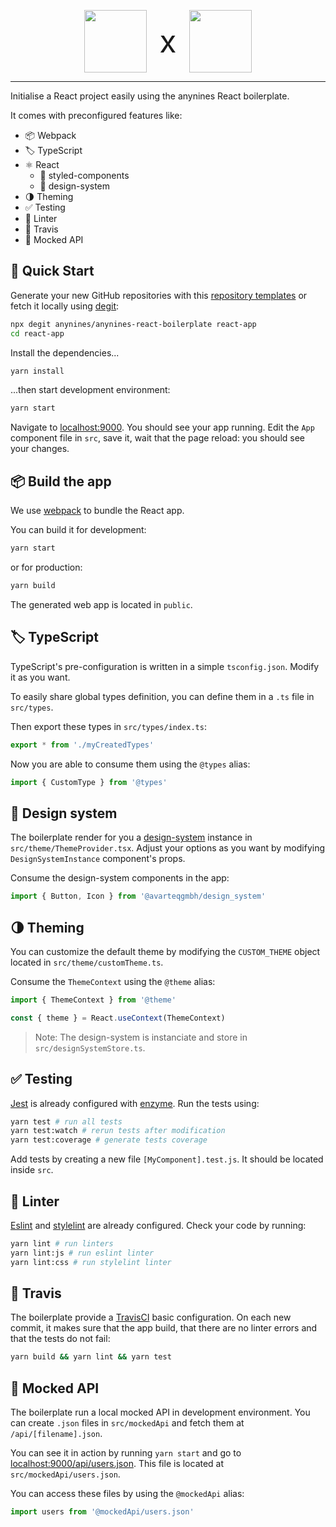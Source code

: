 <p align="center" style="display: flex; align-items: center; justify-content: center;">
  <img src="https://www.anynines.com/assets/services/icons/platform-3f5cbdcd5e4a649abc3534279fecb376593458029ae724ef34711dc55cd6f4bb.svg" width="100" />
  <span style="font-size: 50px; margin: 20px;">x</span>
  <img src="https://raw.githubusercontent.com/facebook/create-react-app/master/packages/cra-template/template/public/logo192.png" width="100" />
</p>

----

Initialise a React project easily using the anynines React boilerplate.

It comes with preconfigured features like:

- 📦 Webpack
- 🏷️ TypeScript
- ⚛️ React
  - 💄 styled-components
  - 🎨 design-system
- 🌗 Theming
- ✅ Testing
- 🚨 Linter
- 👷 Travis
- 🤡 Mocked API

## 🎉 Quick Start

Generate your new GitHub repositories with this [repository templates](https://github.blog/2019-06-06-generate-new-repositories-with-repository-templates/) or fetch it locally using [degit](https://github.com/Rich-Harris/degit):

```bash
npx degit anynines/anynines-react-boilerplate react-app
cd react-app
```

Install the dependencies...

```bash
yarn install
```

...then start development environment:

```bash
yarn start
```

Navigate to [localhost:9000](http://localhost:9000/). You should see your app running. Edit the `App` component file in `src`, save it, wait that the page reload: you should see your changes.

## 📦 Build the app

We use [webpack](https://webpack.js.org/) to bundle the React app.

You can build it for development:

```bash
yarn start
```

or for production:

```bash
yarn build
```

The generated web app is located in `public`.

## 🏷️ TypeScript

TypeScript's pre-configuration is written in a simple `tsconfig.json`. Modify it as you want.

To easily share global types definition, you can define them in a `.ts` file in `src/types`.

Then export these types in `src/types/index.ts`:

```typescript
export * from './myCreatedTypes'
```

Now you are able to consume them using the `@types` alias:

```javascript
import { CustomType } from '@types'
```

## 🎨 Design system

The boilerplate render for you a [design-system](https://github.com/avarteqgmbh/design_system) instance in `src/theme/ThemeProvider.tsx`. Adjust your options as you want by modifying `DesignSystemInstance` component's props.

Consume the design-system components in the app:

```javascript
import { Button, Icon } from '@avarteqgmbh/design_system'
```

## 🌗 Theming

You can customize the default theme by modifying the `CUSTOM_THEME` object located in `src/theme/customTheme.ts`.

Consume the `ThemeContext` using the `@theme` alias:

```javascript
import { ThemeContext } from '@theme'

const { theme } = React.useContext(ThemeContext)
```

> Note: The design-system is instanciate and store in `src/designSystemStore.ts`.

## ✅ Testing

[Jest](https://jestjs.io/en/) is already configured with [enzyme](https://enzymejs.github.io/enzyme/). Run the tests using:

```bash
yarn test # run all tests
yarn test:watch # rerun tests after modification
yarn test:coverage # generate tests coverage
```

Add tests by creating a new file `[MyComponent].test.js`. It should be located inside `src`.

## 🚨 Linter

[Eslint](https://eslint.org/) and [stylelint](https://stylelint.io/) are already configured. Check your code by running:

```bash
yarn lint # run linters
yarn lint:js # run eslint linter
yarn lint:css # run stylelint linter
```

## 👷 Travis

The boilerplate provide a [TravisCI](https://travis-ci.com/) basic configuration. On each new commit, it makes sure that the app build, that there are no linter errors and that the tests do not fail:

```bash
yarn build && yarn lint && yarn test
```

## 🤡 Mocked API

The boilerplate run a local mocked API in development environment. You can create `.json` files in `src/mockedApi` and fetch them at `/api/[filename].json`.

You can see it in action by running `yarn start` and go to [localhost:9000/api/users.json](http://localhost:9000/api/users.json). This file is located at `src/mockedApi/users.json`.

You can access these files by using the `@mockedApi` alias:

```javascript
import users from '@mockedApi/users.json'
```

